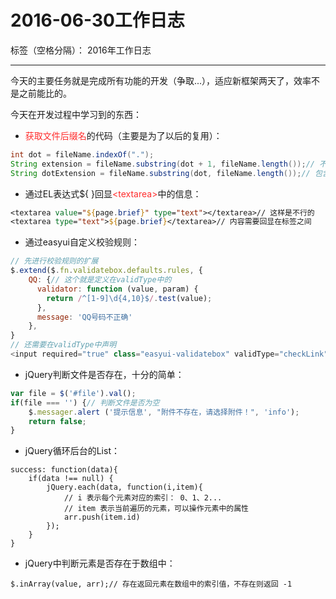 ﻿# 2016-06-30工作日志

标签（空格分隔）：  2016年工作日志

---

今天的主要任务就是完成所有功能的开发（争取...），适应新框架两天了，效率不是之前能比的。

今天在开发过程中学习到的东西：

 - <font color="FF2D2D">获取文件后缀名</font>的代码（主要是为了以后的复用）：

``` java
int dot = fileName.indexOf(".");
String extension = fileName.substring(dot + 1, fileName.length());// 不包含点
String dotExtension = fileName.substring(dot, fileName.length());// 包含点
``` 
 
 - 通过EL表达式${ }回显<font color="FF2D2D">&lt;textarea&gt;</font>中的信息：
 
``` jsp
<textarea value="${page.brief}" type="text"></textarea>// 这样是不行的
<textarea type="text">${page.brief}</textarea>// 内容需要回显在标签之间
```

 - 通过easyui自定义校验规则：
 
``` js
// 先进行校验规则的扩展
$.extend($.fn.validatebox.defaults.rules, {
    QQ: {// 这个就是定义在validType中的
      validator: function (value, param) {
        return /^[1-9]\d{4,10}$/.test(value);
      },
      message: 'QQ号码不正确'
    },
}
// 还需要在validType中声明
<input required="true" class="easyui-validatebox" validType="checkLink" />
```

 - jQuery判断文件是否存在，十分的简单：
 
``` js
var file = $('#file').val();
if(file === '') {// 判断文件是否为空
    $.messager.alert ('提示信息', "附件不存在，请选择附件！", 'info');
    return false;
}
```

 - jQuery循环后台的List：

``` jQuery
success: function(data){
    if(data !== null) {
        jQuery.each(data, function(i,item){ 
            // i 表示每个元素对应的索引： 0、1、2...
            // item 表示当前遍历的元素，可以操作元素中的属性
            arr.push(item.id)    
        });  
    }
}
```

 - jQuery中判断元素是否存在于数组中：
 
``` jQuery
$.inArray(value, arr);// 存在返回元素在数组中的索引值，不存在则返回 -1
```